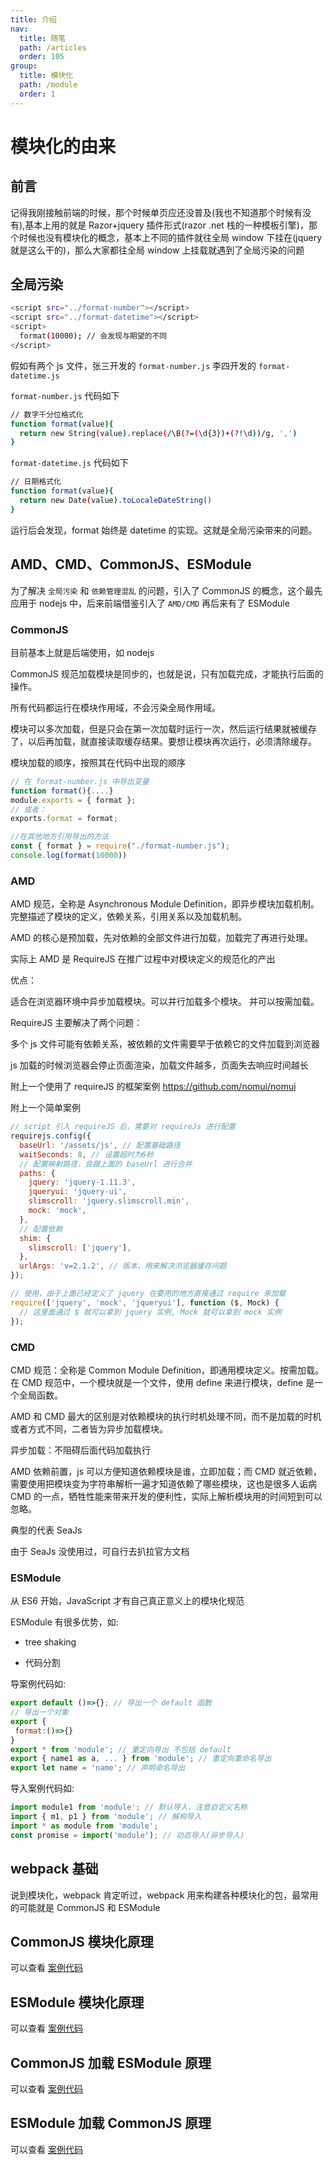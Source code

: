 ```yaml
---
title: 介绍
nav:
  title: 随笔
  path: /articles
  order: 105
group:
  title: 模块化
  path: /module
  order: 1
---
```


# 模块化的由来

## 前言

记得我刚接触前端的时候，那个时候单页应还没普及(我也不知道那个时候有没有),基本上用的就是 Razor+jquery 插件形式(razor .net 栈的一种模板引擎)，那个时候也没有模块化的概念，基本上不同的插件就往全局 window 下挂在(jquery 就是这么干的)，那么大家都往全局 window 上挂载就遇到了全局污染的问题

## 全局污染

```bash
<script src="../format-number"></script>
<script src="../format-datetime"></script>
<script>
  format(10000); // 会发现与期望的不同
</script>
```

假如有两个 js 文件，张三开发的 `format-number.js` 李四开发的 `format-datetime.js`

`format-number.js` 代码如下

```bash
// 数字千分位格式化
function format(value){
  return new String(value).replace(/\B(?=(\d{3})+(?!\d))/g, ',')
}
```

`format-datetime.js` 代码如下

```bash
// 日期格式化
function format(value){
  return new Date(value).toLocaleDateString()
}
```

运行后会发现，format 始终是 datetime 的实现。这就是全局污染带来的问题。

## AMD、CMD、CommonJS、ESModule

为了解决 `全局污染` 和 `依赖管理混乱` 的问题，引入了 CommonJS 的概念，这个最先应用于 nodejs 中，后来前端借鉴引入了 `AMD/CMD` 再后来有了 ESModule

### CommonJS

目前基本上就是后端使用，如 nodejs

CommonJS 规范加载模块是同步的，也就是说，只有加载完成，才能执行后面的操作。

所有代码都运行在模块作用域，不会污染全局作用域。

模块可以多次加载，但是只会在第一次加载时运行一次，然后运行结果就被缓存了，以后再加载，就直接读取缓存结果。要想让模块再次运行，必须清除缓存。

模块加载的顺序，按照其在代码中出现的顺序

```js
// 在 format-number.js 中导出变量
function format(){....}
module.exports = { format };
// 或者：
exports.format = format;

//在其他地方引用导出的方法
const { format } = require("./format-number.js");
console.log(format(10000))
```

### AMD

AMD 规范，全称是 Asynchronous Module Definition，即异步模块加载机制。完整描述了模块的定义，依赖关系，引用关系以及加载机制。

AMD 的核心是预加载，先对依赖的全部文件进行加载，加载完了再进行处理。

实际上 AMD 是 RequireJS 在推广过程中对模块定义的规范化的产出

优点：

适合在浏览器环境中异步加载模块。可以并行加载多个模块。 并可以按需加载。

RequireJS 主要解决了两个问题：

多个 js 文件可能有依赖关系，被依赖的文件需要早于依赖它的文件加载到浏览器

js 加载的时候浏览器会停止页面渲染，加载文件越多，页面失去响应时间越长

附上一个使用了 requireJS 的框架案例 https://github.com/nomui/nomui

附上一个简单案例

```js
// script 引入 requireJS 后，需要对 requireJs 进行配置
requirejs.config({
  baseUrl: '/assets/js', // 配置基础路径
  waitSeconds: 8, // 设置超时为6秒
  // 配置映射路径，会跟上面的 baseUrl 进行合并
  paths: {
    jquery: 'jquery-1.11.3',
    jqueryui: 'jquery-ui',
    slimscroll: 'jquery.slimscroll.min',
    mock: 'mock',
  },
  // 配置依赖
  shim: {
    slimscroll: ['jquery'],
  },
  urlArgs: 'v=2.1.2', // 版本，用来解决浏览器缓存问题
});

// 使用，由于上面已经定义了 jquery 在要用的地方直接通过 require 来加载
require(['jquery', 'mock', 'jqueryui'], function ($, Mock) {
  // 这里面通过 $ 就可以拿到 jquery 实例, Mock 就可以拿到 mock 实例
});
```

### CMD

CMD 规范：全称是 Common Module Definition，即通用模块定义。按需加载。在 CMD 规范中，一个模块就是一个文件，使用 define 来进行模块，define 是一个全局函数。

AMD 和 CMD 最大的区别是对依赖模块的执行时机处理不同，而不是加载的时机或者方式不同，二者皆为异步加载模块。

异步加载：不阻碍后面代码加载执行

AMD 依赖前置，js 可以方便知道依赖模块是谁，立即加载；而 CMD 就近依赖，需要使用把模块变为字符串解析一遍才知道依赖了哪些模块，这也是很多人诟病 CMD 的一点，牺牲性能来带来开发的便利性，实际上解析模块用的时间短到可以忽略。

典型的代表 SeaJs

由于 SeaJs 没使用过，可自行去扒拉官方文档

### ESModule

从 ES6 开始，JavaScript 才有自己真正意义上的模块化规范

ESModule 有很多优势，如:

- tree shaking

- 代码分割

导案例代码如:

```js
export default ()=>{}; // 导出一个 default 函数
// 导出一个对象
export {
 format:()=>{}
}
export * from 'module'; // 重定向导出 不包括 default
export { name1 as a, ... } from 'module'; // 重定向重命名导出
export let name = 'name'; // 声明命名导出
```

导入案例代码如:

```js
import module1 from 'module'; // 默认导入，注意自定义名称
import { m1, p1 } from 'module'; // 解构导入
import * as module from 'module';
const promise = import('module'); // 动态导入(异步导入)
```

## webpack 基础

说到模块化，webpack 肯定听过，webpack 用来构建各种模块化的包，最常用的可能就是 CommonJS 和 ESModule

## CommonJS 模块化原理

可以查看 [案例代码](https://github.com/xiexingen/module-study/tree/main/commonjs)

## ESModule 模块化原理

可以查看 [案例代码](https://github.com/xiexingen/module-study/tree/main/esmodule)

## CommonJS 加载 ESModule 原理

可以查看 [案例代码](https://github.com/xiexingen/module-study/tree/main/commonjs-load-esmodule)

## ESModule 加载 CommonJS 原理

可以查看 [案例代码](https://github.com/xiexingen/module-study/tree/main/esmodule-load-commonjs)
